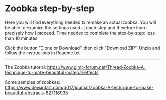# Zoobka step-by-step

Here you will find everything needed to remake an actual zoobka. You will be able to examine the settings used at each step and therefore learn precisely how I proceed.
Time needed to complete the step-by-step: less than 10 minutes

Click the button "Clone or Download", then click "Download ZIP". Unzip and follow the instructions in Readme.txt

---

The Zoobka tutorial:
https://www.gimp-forum.net/Thread-Zoobka-A-technique-to-make-beautiful-material-effects

Some samples of zoobkas:
https://www.deviantart.com/g017/journal/Zoobka-A-technique-to-make-beautiful-abstracts-827116935
